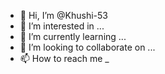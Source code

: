 - 👋 Hi, I’m @Khushi-53
- 👀 I’m interested in ...
- 🌱 I’m currently learning ...
- 💞️ I’m looking to collaborate on ...
- 📫 How to reach me _

<!---
Khushi-53/Khushi-53 is a ✨ special ✨ repository because its `README.md` (this file) appears on your GitHub profile.
You can click the Preview link to take a look at your changes.
--->
